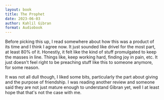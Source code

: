 ```yaml
---
layout: book
title: The Prophet
date: 2023-06-03
author: Kahlil Gibran
format: Audiobook
---
```


Before picking this up, I read somewhere about how this was a product of its time and I think I agree now. It just sounded like drivel for the most part, at least 80% of it. Honestly, it felt like the kind of stuff promulgated to keep the masses in line. Things like, keep working hard, finding joy in pain, etc. It just doesn't feel right to be preaching stuff like this to someone anymore, for some reason.

It was not all dull though, I liked some bits, particularly the part about giving and the purpose of friendship. I was reading another review and someone said they are not just mature enough to understand Gibran yet, well I at least hope that that's not the case with me.
